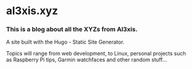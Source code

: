# al3xis.xyz
### This is a blog about all the XYZs from Al3xis.
A site built with the Hugo - Static Site Generator.

Topics will range from web development, to Linux, personal projects such as Raspberry Pi tips, Garmin watchfaces and other random stuff...

